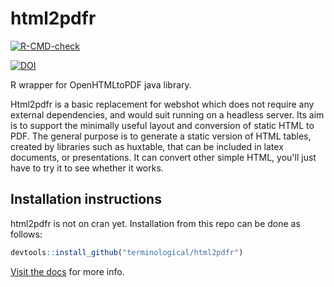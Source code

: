 # html2pdfr

[![R-CMD-check](https://github.com/terminological/html2pdfr/workflows/R-CMD-check/badge.svg)](https://github.com/terminological/html2pdfr/actions)

[![DOI](https://zenodo.org/badge/459091655.svg)](https://zenodo.org/badge/latestdoi/459091655)

R wrapper for OpenHTMLtoPDF java library.

Html2pdfr is a basic replacement for webshot which does not require any external dependencies, and would suit running on a headless server. Its aim is to support the minimally useful layout and conversion of static HTML to PDF. The general purpose is to generate a static version of HTML tables, created by libraries such as huxtable, that can be included in latex documents, or presentations. It can convert other simple HTML, you'll just have to try it to see whether it works. 

## Installation instructions

html2pdfr is not on cran yet. Installation from this repo can be done as follows:

```R
devtools::install_github("terminological/html2pdfr")
```

[Visit the docs](https://terminological.github.io/html2pdfr/) for more info.
